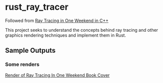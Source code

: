 # rust_ray_tracer
Followed from [Ray Tracing in One Weekend in  C++](https://raytracing.github.io/books/RayTracingInOneWeekend.html)

This project seeks to understand the concepts behind ray tracing and other graphics rendering techniques and implement them in Rust.

## Sample Outputs
### Some renders
[Render of Ray Tracing In One Weekend Book Cover](https://gyazo.com/d332d1458e6d0dbf4a989cdb5f485def)
